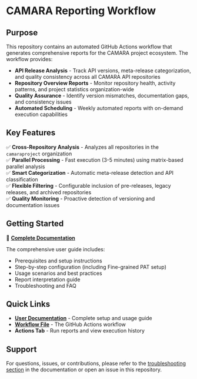 # CAMARA Reporting Workflow

## Purpose

This repository contains an automated GitHub Actions workflow that generates comprehensive reports for the CAMARA project ecosystem. The workflow provides:

- **API Release Analysis** - Track API versions, meta-release categorization, and quality consistency across all CAMARA API repositories
- **Repository Overview Reports** - Monitor repository health, activity patterns, and project statistics organization-wide
- **Quality Assurance** - Identify version mismatches, documentation gaps, and consistency issues
- **Automated Scheduling** - Weekly automated reports with on-demand execution capabilities

## Key Features

✅ **Cross-Repository Analysis** - Analyzes all repositories in the `camaraproject` organization  
✅ **Parallel Processing** - Fast execution (3-5 minutes) using matrix-based parallel analysis  
✅ **Smart Categorization** - Automatic meta-release detection and API classification  
✅ **Flexible Filtering** - Configurable inclusion of pre-releases, legacy releases, and archived repositories  
✅ **Quality Monitoring** - Proactive detection of versioning and documentation issues  

## Getting Started

📖 **[Complete Documentation](documentation/project-admin-generate-reports.md)**

The comprehensive user guide includes:
- Prerequisites and setup instructions
- Step-by-step configuration (including Fine-grained PAT setup)
- Usage scenarios and best practices
- Report interpretation guide
- Troubleshooting and FAQ

## Quick Links

- **[User Documentation](documentation/project-admin-generate-reports.md)** - Complete setup and usage guide
- **[Workflow File](.github/workflows/project-admin-generate-reports.yml)** - The GitHub Actions workflow
- **Actions Tab** - Run reports and view execution history

## Support

For questions, issues, or contributions, please refer to the [troubleshooting section](documentation/project-admin-generate-reports.md#troubleshooting) in the documentation or open an issue in this repository.